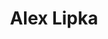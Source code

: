 ---
first_name: Alex
last_name: Lipka
title: Alex Lipka
role: Associate Professor of Biometry
organizations:
- name: University of Illinois
  url: https://cropsciences.illinois.edu/directory/alipka
education:
  courses:
  - course: PhD in Statistics
    institution: Purdue University
    year: 2009
  - course: MS in Statistics
    institution: Purdue Univeristy
    year: 2004
  - course: BS in Statistics and BS in Music
    institution: University of Florida
    year: 2002
social:
- icon: envelope
  icon_pack: fas
  link: mailto:alipka@illinois.edu
- icon: globe
  icon_pack: fas
  link: http://thelipkalab.web.illinois.edu/
- icon: google-scholar
  icon_pack: ai
  link: https://scholar.google.com/citations?user=LeQcPl4AAAAJ&hl=en
- icon: orcid
  icon_pack: ai
  link: https://orcid.org/0000-0003-1571-8528
- icon: github
  icon_pack: fab
  link: https://github.com/lipka-lab
interests:
- Statistics
- Quantitative Genetics
- Statistical Genetics
- Genetic Architecture Dissection
- Genomic Prediction
- Design of Experiments
user_groups:
- Members
superuser: no
---